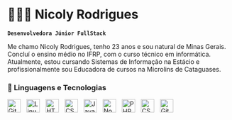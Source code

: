  # 👩🏻‍💻 Nicoly Rodrigues

**`Desenvolvedora Júnior FullStack`**


Me chamo Nicoly Rodrigues, tenho 23 anos e sou natural de Minas Gerais. Concluí o ensino médio no IFRP, com o curso técnico em informática. Atualmente, estou cursando Sistemas de Informação na Estácio e profissionalmente sou Educadora de cursos na Microlins de Cataguases. 


### 🤖 Linguagens e Tecnologias



<img align="left" alt="Git" width="30px" style="padding-right:10px;" src="https://cdn.jsdelivr.net/gh/devicons/devicon/icons/git/git-original.svg" />
<img align="left" alt="Linux" width="30px" style="padding-right:10px;" src="https://cdn.jsdelivr.net/gh/devicons/devicon/icons/linux/linux-original.svg" />
<img align="left" alt="HTML" width="30px" style="padding-right:10px;" src="https://cdn.jsdelivr.net/gh/devicons/devicon/icons/html5/html5-plain.svg" />
<img align="left" alt="CSS" width="30px" style="padding-right:10px;" src="https://cdn.jsdelivr.net/gh/devicons/devicon/icons/css3/css3-plain.svg" />
<img align="left" alt="JavaScript" width="30px" style="padding-right:10px;" src="https://cdn.jsdelivr.net/gh/devicons/devicon/icons/javascript/javascript-plain.svg" />

<img align="left" alt="NodeJS" width="30px" style="padding-right:10px;" src="https://cdn.jsdelivr.net/gh/devicons/devicon/icons/nodejs/nodejs-original.svg" />

<img align="left"  alt="PHP"  title="PHP"  width="30px"  style="padding-right: 10px;" src="https://cdn.jsdelivr.net/gh/devicons/devicon@latest/icons/php/php-original.svg" />

<img  align="left"  alt="CSS" title="CSS" width="30px"  style="padding-right: 10px;" src="https://cdn.jsdelivr.net/gh/devicons/devicon@latest/icons/css3/css3-original.svg" />
<img align="left" alt="GitHub" width="30px" style="padding-right:10px;" src="https://cdn.jsdelivr.net/gh/devicons/devicon/icons/github/github-original.svg" />
<br />
